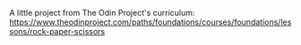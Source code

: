 A little project from The Odin Project's curriculum:
https://www.theodinproject.com/paths/foundations/courses/foundations/lessons/rock-paper-scissors
